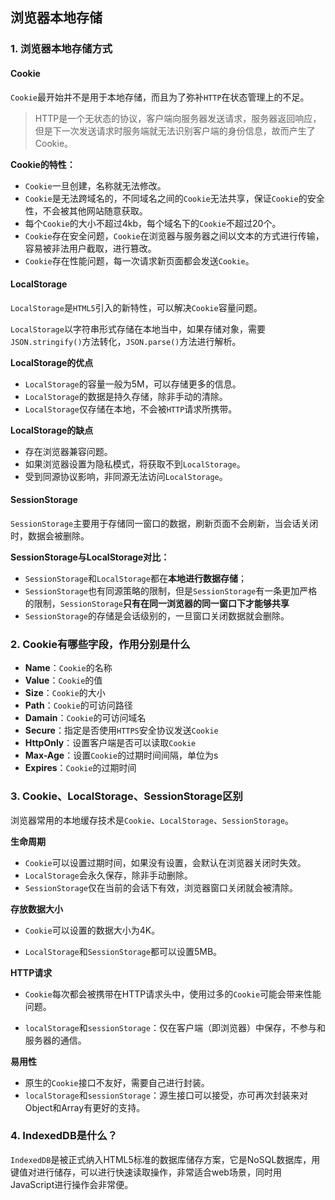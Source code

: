 ## 浏览器本地存储

### 1. 浏览器本地存储方式

#### Cookie

`Cookie`最开始并不是用于本地存储，而且为了弥补`HTTP`在状态管理上的不足。

> HTTP是一个无状态的协议，客户端向服务器发送请求，服务器返回响应，但是下一次发送请求时服务端就无法识别客户端的身份信息，故而产生了Cookie。

**Cookie的特性：**

* `Cookie`一旦创建，名称就无法修改。
* `Cookie`是无法跨域名的，不同域名之间的`Cookie`无法共享，保证`Cookie`的安全性，不会被其他网站随意获取。
* 每个`Cookie`的大小不超过4kb，每个域名下的`Cookie`不超过20个。
* `Cookie`存在安全问题，`Cookie`在浏览器与服务器之间以文本的方式进行传输，容易被非法用户截取，进行篡改。
* `Cookie`存在性能问题，每一次请求新页面都会发送`Cookie`。

#### LocalStorage

`LocalStorage`是`HTML5`引入的新特性，可以解决`Cookie`容量问题。

`LocalStorage`以字符串形式存储在本地当中，如果存储对象，需要`JSON.stringify()`方法转化，`JSON.parse()`方法进行解析。

**LocalStorage的优点**

* `LocalStorage`的容量一般为5M，可以存储更多的信息。
* `LocalStorage`的数据是持久存储，除非手动的清除。
* `LocalStorage`仅存储在本地，不会被`HTTP`请求所携带。

**LocalStorage的缺点**

* 存在浏览器兼容问题。
* 如果浏览器设置为隐私模式，将获取不到`LocalStorage`。
* 受到同源协议影响，非同源无法访问`LocalStorage`。

#### SessionStorage

`SessionStorage`主要用于存储同一窗口的数据，刷新页面不会刷新，当会话关闭时，数据会被删除。

**SessionStorage与LocalStorage对比：**

* `SessionStorage`和`LocalStorage`都在**本地进行数据存储**；
* `SessionStorage`也有同源策略的限制，但是`SessionStorage`有一条更加严格的限制，`SessionStorage`**只有在同一浏览器的同一窗口下才能够共享**
* `SessionStorage`的存储是会话级别的，一旦窗口关闭数据就会删除。

### 2. Cookie有哪些字段，作用分别是什么

* **Name**：`Cookie`的名称
* **Value**：`Cookie`的值
* **Size**：`Cookie`的大小
* **Path**：`Cookie`的可访问路径
* **Damain**：`Cookie`的可访问域名
* **Secure**：指定是否使用`HTTPS`安全协议发送`Cookie`
* **HttpOnly**：设置客户端是否可以读取`Cookie`
* **Max-Age**：设置`Cookie`的过期时间间隔，单位为s
* **Expires**：`Cookie`的过期时间

### 3. Cookie、LocalStorage、SessionStorage区别

浏览器常用的本地缓存技术是`Cookie`、`LocalStorage`、`SessionStorage`。

**生命周期**

* `Cookie`可以设置过期时间，如果没有设置，会默认在浏览器关闭时失效。
* `LocalStorage`会永久保存，除非手动删除。
* `SessionStorage`仅在当前的会话下有效，浏览器窗口关闭就会被清除。

**存放数据大小**

* `Cookie`可以设置的数据大小为4K。

* `LocalStorage`和`SessionStorage`都可以设置5MB。

**HTTP请求**

* `Cookie`每次都会被携带在HTTP请求头中，使用过多的`Cookie`可能会带来性能问题。

* `localStorage`和`sessionStorage`：仅在客户端（即浏览器）中保存，不参与和服务器的通信。

**易用性**

* 原生的`Cookie`接口不友好，需要自己进行封装。
* `localStorage`和`sessionStorage`：源生接口可以接受，亦可再次封装来对Object和Array有更好的支持。

### 4. IndexedDB是什么？

`IndexedDB`是被正式纳⼊HTML5标准的数据库储存⽅案，它是NoSQL数据库，⽤键值对进⾏储存，可以进⾏快速读取操作，⾮常适合web场景，同时⽤JavaScript进⾏操作会⾮常便。